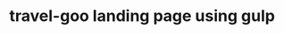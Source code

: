 # travel-goo landing page using gulp

<!-- Make in Destinations section: 
When hover point on the map - highlight the same list item (example: Thailand on map - Thailand in list) -->
